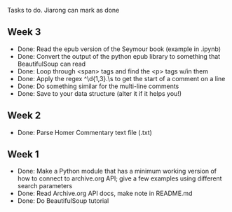 Tasks to do. Jiarong can mark as done

## Week 3
- Done: Read the epub version of the Seymour book (example in .ipynb)
- Done: Convert the output of the python epub library to something that BeautifulSoup can read
- Done: Loop through \<span\> tags and find the \<p\> tags w/in them
- Done: Apply the regex ^\d{1,3}\.\s to get the start of a comment on a line
- Done: Do something similar for the multi-line comments
- Done: Save to your data structure (alter it if it helps you!)

## Week 2
- Done: Parse Homer Commentary text file (.txt)
## Week 1
- Done: Make a Python module that has a minimum working version of how to connect to archive.org API; give a few examples using different search parameters
- Done: Read Archive.org API docs, make note in README.md
- Done: Do BeautifulSoup tutorial

